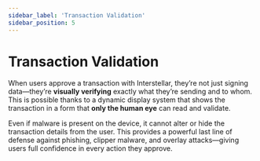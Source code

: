 ```yaml
---
sidebar_label: 'Transaction Validation'
sidebar_position: 5
---
```


# Transaction Validation

When users approve a transaction with Interstellar, they’re not just signing data—they’re **visually verifying** exactly what they’re sending and to whom. This is possible thanks to a dynamic display system that shows the transaction in a form that **only the human eye** can read and validate.

Even if malware is present on the device, it cannot alter or hide the transaction details from the user. This provides a powerful last line of defense against phishing, clipper malware, and overlay attacks—giving users full confidence in every action they approve.



